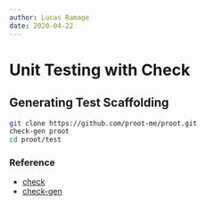 ```yaml
---
author: Lucas Ramage
date: 2020-04-22
---
```


# Unit Testing with Check

## Generating Test Scaffolding

```sh
git clone https://github.com/proot-me/proot.git
check-gen proot
cd proot/test
```

### Reference

- [check](https://libcheck.github.io/check)
- [check-gen](gitlab.com/oxr463/check-generator)
